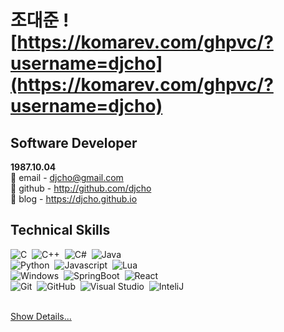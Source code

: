 # 조대준 ![https://komarev.com/ghpvc/?username=djcho](https://komarev.com/ghpvc/?username=djcho)
## Software Developer 
**1987.10.04**  
:page_facing_up:&nbsp;email - djcho@gmail.com \
:page_facing_up:&nbsp;github - http://github.com/djcho \
:page_facing_up:&nbsp;blog - https://djcho.github.io

## Technical Skills
![C](https://shields.io/badge/C-004880?style=flat&logo=C&logoColor=A8B9CC&nbsp)&nbsp;
![C++](https://shields.io/badge/C%2B%2B-004880?style=flat&logo=C%2B%2B&logoColor=FFFFFF)&nbsp;
![C#](https://shields.io/badge/C%23-004880?style=flat&logo=csharp&logoColor=239120)&nbsp;
![Java](https://shields.io/badge/Java-004880?style=flat&logo=Java&logoColor=FFFFFF)&nbsp;\
![Python](https://shields.io/badge/Python-004880?style=flat&logo=Python&logoColor=3776AB)&nbsp;
![Javascript](https://shields.io/badge/Javascript-004880?style=flat&logo=Javascript&logoColor=F7DF1E)&nbsp;
![Lua](https://shields.io/badge/LuaScript-004880?style=flat&logo=Lua&logoColor=2C2D72)&nbsp;\
![Windows](https://shields.io/badge/Windows-004880?style=flat&logo=Windows&logoColor=0078D6)&nbsp;
![SpringBoot](https://shields.io/badge/Spring%20Boot-004880?style=flat&logo=SpringBoot&logoColor=6DB33F)&nbsp;
![React](https://shields.io/badge/React-004880?style=flat&logo=React&logoColor=61DAFB)&nbsp;\
![Git](https://shields.io/badge/Git-004880?style=flat&logo=Git&logoColor=F05032)&nbsp;
![GitHub](https://shields.io/badge/Github-004880?style=flat&logo=Github&logoColor=FFFFFF)&nbsp;
![Visual Studio](https://shields.io/badge/Visual%20Studio-004880?style=flat&logo=Visual%20Studio&logoColor=5C2D91)&nbsp;
![InteliJ](https://shields.io/badge/IntelliJ-004880?style=flat&logo=IntellijIDEA&logoColor=000000)&nbsp;\
<br/>

[Show Details...](https://github.com/djcho/career-Dev.djcho)

